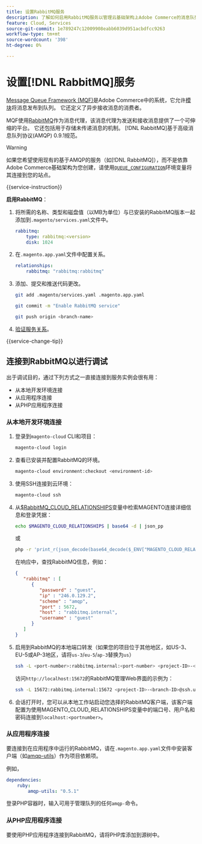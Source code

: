 ```yaml
---
title: 设置RabbitMQ服务
description: 了解如何启用RabbitMQ服务以管理云基础架构上Adobe Commerce的消息队列。
feature: Cloud, Services
source-git-commit: 1e789247c12009908eabb6039d951acbdfcc9263
workflow-type: tm+mt
source-wordcount: '398'
ht-degree: 0%

---
```


# 设置[!DNL RabbitMQ]服务

[Message Queue Framework (MQF)](https://experienceleague.adobe.com/docs/commerce-operations/configuration-guide/message-queues/message-queue-framework.html?lang=zh-Hans)是Adobe Commerce中的系统，它允许[模块](https://experienceleague.adobe.com/zh-hans/docs/commerce-operations/implementation-playbook/glossary#module)将消息发布到队列。 它还定义了异步接收消息的消费者。

MQF使用[RabbitMQ](https://www.rabbitmq.com/)作为消息代理，该消息代理为发送和接收消息提供了一个可伸缩的平台。 它还包括用于存储未传递消息的机制。 [!DNL RabbitMQ]基于高级消息队列协议(AMQP) 0.9.1规范。

>[!WARNING]
>
>如果您希望使用现有的基于AMQP的服务（如[!DNL RabbitMQ]），而不是依靠Adobe Commerce基础架构为您创建，请使用[`QUEUE_CONFIGURATION`](../environment/variables-deploy.md#queue_configuration)环境变量将其连接到您的站点。

{{service-instruction}}

**启用RabbitMQ**：

1. 将所需的名称、类型和磁盘值（以MB为单位）与已安装的RabbitMQ版本一起添加到`.magento/services.yaml`文件中。

   ```yaml
   rabbitmq:
       type: rabbitmq:<version>
       disk: 1024
   ```

1. 在`.magento.app.yaml`文件中配置关系。

   ```yaml
   relationships:
       rabbitmq: "rabbitmq:rabbitmq"
   ```

1. 添加、提交和推送代码更改。

   ```bash
   git add .magento/services.yaml .magento.app.yaml
   ```

   ```bash
   git commit -m "Enable RabbitMQ service"
   ```

   ```bash
   git push origin <branch-name>
   ```

1. [验证服务关系](services-yaml.md#service-relationships)。

{{service-change-tip}}

## 连接到RabbitMQ以进行调试

出于调试目的，通过下列方式之一直接连接到服务实例会很有用：

- 从本地开发环境连接
- 从应用程序连接
- 从PHP应用程序连接

### 从本地开发环境连接

1. 登录到`magento-cloud` CLI和项目：

   ```bash
   magento-cloud login
   ```

1. 查看已安装并配置RabbitMQ的环境。

   ```bash
   magento-cloud environment:checkout <environment-id>
   ```

1. 使用SSH连接到云环境：

   ```bash
   magento-cloud ssh
   ```

1. 从[$RabbitMQ_CLOUD_RELATIONSHIPS](../application/properties.md#relationships)变量中检索MAGENTO连接详细信息和登录凭据：

   ```bash
   echo $MAGENTO_CLOUD_RELATIONSHIPS | base64 -d | json_pp
   ```

   或

   ```bash
   php -r 'print_r(json_decode(base64_decode($_ENV["MAGENTO_CLOUD_RELATIONSHIPS"])));'
   ```

   在响应中，查找RabbitMQ信息，例如：

   ```json
   {
      "rabbitmq" : [
         {
            "password" : "guest",
            "ip" : "246.0.129.2",
            "scheme" : "amqp",
            "port" : 5672,
            "host" : "rabbitmq.internal",
            "username" : "guest"
         }
      ]
   }
   ```

1. 启用到RabbitMQ的本地端口转发（如果您的项目位于其他地区，如US-3、EU-5或AP-3地区，请将``us-3``/``eu-5``/``ap-3``替换为``us``）

   ```bash
   ssh -L <port-number>:rabbitmq.internal:<port-number> <project-ID>-<branch-ID>@ssh.us.magentosite.cloud
   ```

   访问`http://localhost:15672`的RabbitMQ管理Web界面的示例为：

   ```bash
   ssh -L 15672:rabbitmq.internal:15672 <project-ID>-<branch-ID>@ssh.us.magentosite.cloud
   ```

1. 会话打开时，您可以从本地工作站启动您选择的RabbitMQ客户端，该客户端配置为使用MAGENTO_CLOUD_RELATIONSHIPS变量中的端口号、用户名和密码连接到`localhost:<portnumber>`。

### 从应用程序连接

要连接到在应用程序中运行的RabbitMQ，请在`.magento.app.yaml`文件中安装客户端（如[amqp-utils](https://github.com/dougbarth/amqp-utils)）作为项目依赖项。

例如，

```yaml
dependencies:
    ruby:
        amqp-utils: "0.5.1"
```

登录PHP容器时，输入可用于管理队列的任何`amqp-`命令。

### 从PHP应用程序连接

要使用PHP应用程序连接到RabbitMQ，请将PHP库添加到源树中。
